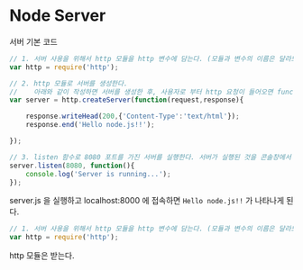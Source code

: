 # Node Server
서버 기본 코드 <br>
``` js
// 1. 서버 사용을 위해서 http 모듈을 http 변수에 담는다. (모듈과 변수의 이름은 달라도 된다.) 
var http = require('http'); 

// 2. http 모듈로 서버를 생성한다.
//    아래와 같이 작성하면 서버를 생성한 후, 사용자로 부터 http 요청이 들어오면 function 블럭내부의 코드를 실행해서 응답한다.
var server = http.createServer(function(request,response){ 

    response.writeHead(200,{'Content-Type':'text/html'});
    response.end('Hello node.js!!');

});

// 3. listen 함수로 8080 포트를 가진 서버를 실행한다. 서버가 실행된 것을 콘솔창에서 확인하기 위해 'Server is running...' 로그를 출력한다
server.listen(8080, function(){ 
    console.log('Server is running...');
}); 

```
server.js 을 실행하고 localhost:8000 에 접속하면 ```Hello node.js!!``` 가 나타나게 된다.

``` js
// 1. 서버 사용을 위해서 http 모듈을 http 변수에 담는다. (모듈과 변수의 이름은 달라도 된다.) 
var http = require('http'); 
```
http 모듈은 받는다. <br>

